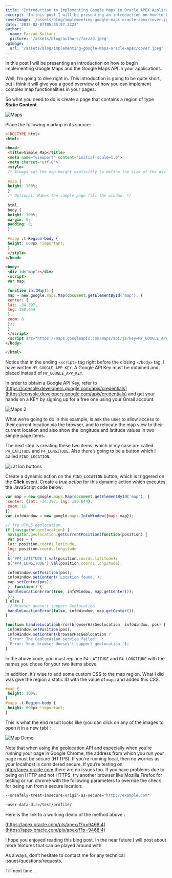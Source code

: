 ```yaml
---
title: 'Introduction to Implementing Google Maps in Oracle APEX Applications'
excerpt: 'In this post I will be presenting an introduction on how to begin implementing Google Maps and the Google Maps API in your applications.'
coverImage: '/assets/blog/implementing-google-maps-oracle-apex/cover.jpeg'
date: '2017-02-07T05:35:07.322Z'
author:
  name: Farzad Soltani
  picture: '/assets/blog/authors/farzad.jpeg'
ogImage:
  url: '/assets/blog/implementing-google-maps-oracle-apex/cover.jpeg'
---
```


In this post I will be presenting an introduction on how to begin implementing Google Maps and the Google Maps API in your applications.

Well, I’m going to dive right in. This introduction is going to be quite short, but I think it will give you a good overview of how you can implement complex map functionalities in your pages.

So what you need to do is create a  page that contains a region of type **Static Content**.

![Maps](/assets/blog/implementing-google-maps-oracle-apex/maps1.jpeg)

Place the following markup in its source:

```html
<!DOCTYPE html>
<html>

<head>
 <title>Simple Map</title>
 <meta name="viewport" content="initial-scale=1.0">
 <meta charset="utf-8">
 <style>
 /* Always set the map height explicitly to define the size of the div * element that contains the map. */
 
 #map {
 height: 100%;
 }
 /* Optional: Makes the sample page fill the window. */
 
 html,
 body {
 height: 100%;
 margin: 0;
 padding: 0;
 }
 
 #mapp .t-Region-body {
 height: 600px !important;
 }
 </style>
</head>

<body>
 <div id="map"></div>
 <script>
 var map;

 function initMap() {
 map = new google.maps.Map(document.getElementById('map'), {
 center: {
 lat: -34.397,
 lng: 150.644
 },
 zoom: 8
 });
 }
 </script>
 <script src="https://maps.googleapis.com/maps/api/js?key=MY_GOOGLE_APP_KEY&callback=initMap" async defer></script>
</body>

</html>
```

Notice that in the ending `<script>` tag right before the closing `</body>` tag, I have written `MY_GOOGLE_APP_KEY`. A Google API Key must be obtained and placed instead of `MY_GOOGLE_APP_KEY`.

In order to obtain a Google API Key, refer to [https://console.developers.google.com/apis/credentials](https://console.developers.google.com/apis/credentials) and get your hands on a KEY by signing up for a free one using your Gmail account.

![Maps 2](/assets/blog/implementing-google-maps-oracle-apex/maps2.jpeg)

What we’re going to do in this example, is ask the user to allow access to their current location via the browser, and to relocate the map view to their current location and also show the longitude and latitude values in two simple page items.

The next step is creating these two items, which in my case are called `P4_LATITUDE` and `P4_LONGITUDE`. Also there’s going to be a button which I called `FIND_LOCATION`.

![Lat lon buttons](/assets/blog/implementing-google-maps-oracle-apex/lat-lot-buttons.png)

Create a dynamic action on the `FIND_LOCATION` button, which is triggered on the **Click** event. Create a *true action* for this dynamic action which executes the JavaScript code below:

```js
var map = new google.maps.Map(document.getElementById('map'), {
 center: {lat: -34.397, lng: 150.644},
 zoom: 15
});
var infoWindow = new google.maps.InfoWindow({map: map});

// Try HTML5 geolocation.
if (navigator.geolocation) {
 navigator.geolocation.getCurrentPosition(function(position) {
 var pos = {
 lat: position.coords.latitude,
 lng: position.coords.longitude
 };
 $('#P4_LATITUDE').val(position.coords.latitude);
 $('#P4_LONGITUDE').val(position.coords.longitude);

 infoWindow.setPosition(pos);
 infoWindow.setContent('Location found.');
 map.setCenter(pos);
 }, function() {
 handleLocationError(true, infoWindow, map.getCenter());
 });
} else {
 // Browser doesn't support Geolocation
 handleLocationError(false, infoWindow, map.getCenter());
}

function handleLocationError(browserHasGeolocation, infoWindow, pos) {
 infoWindow.setPosition(pos);
 infoWindow.setContent(browserHasGeolocation ?
 'Error: The Geolocation service failed.' :
 'Error: Your browser doesn\'t support geolocation.');
}
```

In the above code, you must replace `P4_LATITUDE` and `P4_LONGITUDE` with the names you chose for your two items above.

In addition, it’s wise to add some custom CSS to the map region. What I did was give the region a static ID with the value of `mapp` and added this CSS.

```css
#map {
 height: 100%;
}
#mapp .t-Region-body {
 height: 600px !important;
}
```

This is what the end result looks like (you can click on any of the images to open it in a new tab) :

![Map Demo](/assets/blog/implementing-google-maps-oracle-apex/map-demo.jpeg)

Note that when using the geolocation API and especially when you’re running your page in Google Chrome, the address from which you run your page must be secure (HTTPS). If you’re running local, then no worries as your localhost is considered secure. If you’re testing on http://apex.oracle.com there are no issues too. If you have problems due to being on HTTP and not HTTPS, try another browser like Mozilla Firefox for testing or run chrome with the following parameters to override the check for being run from a secure location:

```bash
--unsafely-treat-insecure-origin-as-secure="http://example.com"

—user-data-dir=/test/profile/
```

Here is the link to a working demo of the method above :

[https://apex.oracle.com/pls/apex/f?p=9468:4](https://apex.oracle.com/pls/apex/f?p=9468:4)

I hope you enjoyed reading this blog post. In the near future I will post about more features that can be played around with.

As always, don’t hesitate to contact me for any technical issues/questions/requests.

Till next time.
